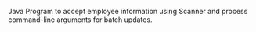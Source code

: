 Java Program to accept employee information using Scanner and process command-line arguments for batch updates.
